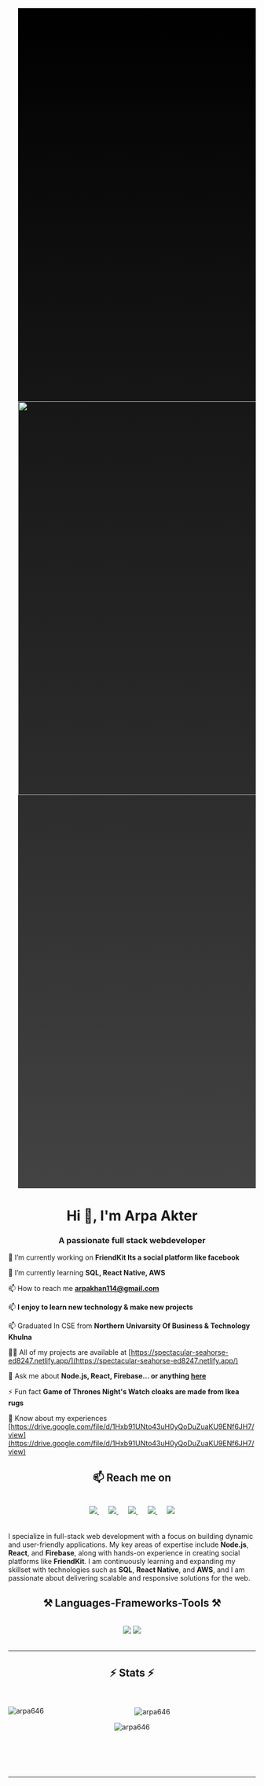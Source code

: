 





















<div style="display: flex; justify-content: center; align-items: center; height: 60vh; background: linear-gradient(to bottom, #000000, #434343); margin-left: 20px;">
    <img src="https://i.ibb.co.com/2dgwLS0/DALL-E-2024-11-12-18-09-23-A-cozy-digital-illustration-of-a-female-full-stack-software-engineer-work.webp" alt="Description of Image" width="800px" />
</div>



<!-- Social icons section -->
<h1 align="center">Hi 👋, I'm Arpa Akter</h1>
<h3 align="center">A passionate full stack webdeveloper</h3>






<div align="left">
 
 🔭 I’m currently working on **FriendKit Its a social platform like facebook**
 
 🌱 I’m currently learning **SQL, React Native, AWS**
 
📫 How to reach me **arpakhan114@gmail.com**

📫  **I enjoy to learn new technology & make new projects**

📫 Graduated In CSE from **Northern Univarsity Of Business & Technology Khulna**

 👨‍💻 All of my projects are available at [https://spectacular-seahorse-ed8247.netlify.app/](https://spectacular-seahorse-ed8247.netlify.app/)
 
💬 Ask me about **Node.js, React, Firebase... or anything [here](https://github.com/salesp07/salesp07/issues)**

⚡ Fun fact **Game of Thrones Night's Watch cloaks are made from Ikea rugs**

 📄 Know about my experiences [https://drive.google.com/file/d/1Hxb91UNto43uH0yQoDuZuaKU9ENf6JH7/view](https://drive.google.com/file/d/1Hxb91UNto43uH0yQoDuZuaKU9ENf6JH7/view)
 </div>








<h2 align="center">📫 Reach me on</h2>
<p align="center" style="padding: 20px;">
  <a target="_blank" href="https://www.linkedin.com/in/arpa-khan-5b456b240/">
    <img src="https://img.shields.io/badge/linkedin-%230077B5.svg?&style=for-the-badge&logo=linkedin&logoColor=white" />
  </a>&nbsp;&nbsp;&nbsp;&nbsp;
  <a target="_blank" href="https://twitter.com/yourprofile">
    <img src="https://img.shields.io/badge/twitter-%231DA1F2.svg?&style=for-the-badge&logo=twitter&logoColor=white" />
  </a>&nbsp;&nbsp;&nbsp;&nbsp;
  <a href="mailto:arpakhan114@gmail.com?subject=Hello%20Arpa,%20From%20Github">
    <img src="https://img.shields.io/badge/gmail-%23D14836.svg?&style=for-the-badge&logo=gmail&logoColor=white" />
  </a>&nbsp;&nbsp;&nbsp;&nbsp;
  <a target="_blank" href="https://web.facebook.com/profile.php?id=100075611266365">
    <img src="https://img.shields.io/badge/facebook-%231877F2.svg?&style=for-the-badge&logo=facebook&logoColor=white" />
  </a>&nbsp;&nbsp;&nbsp;&nbsp;
  <a target="_blank" href="https://www.instagram.com/yourprofile">
    <img src="https://img.shields.io/badge/instagram-%23E4405F.svg?&style=for-the-badge&logo=instagram&logoColor=white" />
  </a>
</p>

<p>I specialize in full-stack web development with a focus on building dynamic and user-friendly applications. My key areas of expertise include <strong>Node.js</strong>, <strong>React</strong>, and <strong>Firebase</strong>, along with hands-on experience in creating social platforms like <strong>FriendKit</strong>. I am continuously learning and expanding my skillset with technologies such as <strong>SQL</strong>, <strong>React Native</strong>, and <strong>AWS</strong>, and I am passionate about delivering scalable and responsive solutions for the web.</p>



<h2 align="center">⚒️ Languages-Frameworks-Tools ⚒️</h2>
<br/>
<div align="center">
    <img src="https://skillicons.dev/icons?i=react,bootstrap,mui,html,css,vscode,github,figma,tailwind,git,r" />
    <img src="https://skillicons.dev/icons?i=nodejs,python,javascript,typescript,express,firebase,mongodb,c,java,nextjs,mysql,flask" /><br>
</div>

<br/>
<hr/>

<h2 align="center">⚡ Stats ⚡</h2>
<br>
<div align=center>
<p>
  <img align="left" src="https://github-readme-stats.vercel.app/api/top-langs?username=arpa646&show_icons=true&locale=en&layout=compact&theme=radical" alt="arpa646" />
</p>

<p>&nbsp;
  <img align="center" src="https://github-readme-stats.vercel.app/api?username=arpa646&show_icons=true&locale=en&theme=radical" alt="arpa646" />
</p>

<p>
  <img align="center" src="https://github-readme-streak-stats.herokuapp.com/?user=arpa646&theme=radical" alt="arpa646" />
</p>
  <br/>

</div>

<br/><br/>

<hr/>




